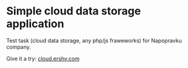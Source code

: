 # Simple cloud data storage application
Test task (cloud data storage, any php/js fraweworks) for Napopravku company.

Give it a try: [cloud.ershv.com](https://cloud.ershv.com)
